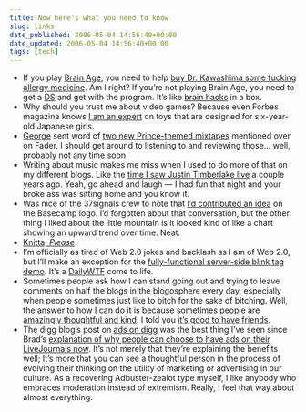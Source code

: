 ```yaml
---
title: Now here's what you need to know
slug: links
date_published: 2006-05-04 14:56:40+00:00
date_updated: 2006-05-04 14:56:40+00:00
tags: [tech]
---
```

- If you play [Brain Age](http://www.amazon.com/exec/obidos/ASIN/B000EGELP0/2020-20), you need to help [buy Dr. Kawashima some fucking allergy medicine](http://www.dropcash.com/campaign/anildash/buy_dr_kawashima_some_fucking/). Am I right? If you’re not playing Brain Age, you need to get a [DS](http://www.amazon.com/exec/obidos/ASIN/B00064MUIA/2020-20) and get with the program. It’s like [brain hacks](/2004/03/08/housekeeping_no) in a box.
- Why should you trust me about video games? Because even Forbes magazine knows [I am an expert](http://www.forbes.com/technology/2006/03/09/nintendo-ds-review_cx_rr_0309toybox.html) on toys that are designed for six-year-old Japanese girls.
- [George](http://www.allaboutgeorge.com/) sent word of [two new Prince-themed mixtapes](http://www.thefader.com/blog/articles/2006/04/20/uptown-showdown-in-paisley-park) mentioned over on Fader. I should get around to listening to and reviewing those… well, probably not any time soon.
- Writing about music makes me miss when I used to do more of that on my different blogs. Like the [time I saw Justin Timberlake live](http://www.anildash.com/poplife/2003/09/justin_timberla.html) a couple years ago. Yeah, go ahead and laugh — I had fun that night and your broke ass was sitting home and you know it.
- Was nice of the 37signals crew to note that [I’d contributed an idea](http://37signals.com/svn/archives2/fly_on_the_wall_im_running_into_a_problem_with_humantime.php) on the Basecamp logo. I’d forgotten about that conversation, but the other thing I liked about the little mountain is it looked kind of like a chart showing an upward trend over time. Neat.
- [Knitta, *Please*](http://www.knittaplease.com/).
- I’m officially as tired of Web 2.0 jokes and backlash as I am of Web 2.0, but I’ll make an exception for the [fully-functional server-side blink tag demo](http://cheese.blartwendo.com/web21-demo.html). It’s a [DailyWTF](http://thedailywtf.com/) come to life.
- Sometimes people ask how I can stand going out and trying to leave comments on half the blogs in the blogosphere every day, especially when people sometimes just like to bitch for the sake of bitching. Well, the answer to how I can do it is because [sometimes people are amazingly thoughtful and kind](http://sonspring.com/journal/sixapology). I told you [it’s good to have friends](/2005/12/16/its_good_to_ha).
- The digg blog’s post on [ads on digg](http://diggtheblog.blogspot.com/2006/03/ads-on-digg.html) was the best thing I’ve seen since Brad’s [explanation of why people can choose to have ads on their LiveJournals now](http://community.livejournal.com/lj_biz/236361.html). It’s not merely that they’re explaining the benefits well; It’s more that you can see a thoughtful person in the process of evolving their thinking on the utility of marketing or advertising in our culture. As a recovering Adbuster-zealot type myself, I like anybody who embraces moderation instead of extremism. Really, I feel that way about almost everything.
